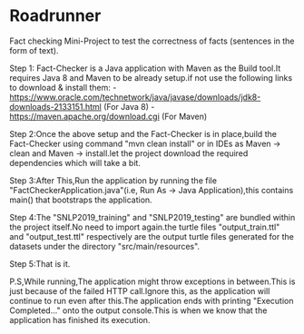 # Roadrunner
Fact checking Mini-Project to test the correctness of facts (sentences in the form of text).

Step 1: Fact-Checker is a Java application with Maven as the Build tool.It requires Java 8 and Maven to be already setup.if not use the following links to download & install them:
	- https://www.oracle.com/technetwork/java/javase/downloads/jdk8-downloads-2133151.html (For Java 8)
	- https://maven.apache.org/download.cgi (For Maven)

Step 2:Once the above setup and the Fact-Checker is in place,build the Fact-Checker using command "mvn clean install" or in IDEs as Maven -> clean and Maven -> install.let the project download the required dependencies which will take a bit.

Step 3:After This,Run the application by running the file "FactCheckerApplication.java"(i.e, Run As -> Java Application),this contains main() that bootstraps the application.

Step 4:The "SNLP2019_training" and "SNLP2019_testing" are bundled within the project itself.No need to import again.the turtle files "output_train.ttl" and "output_test.ttl" respectively are the output turtle files generated for the datasets under the directory "src/main/resources".

Step 5:That is it.

P.S,While running,The application might throw exceptions in between.This is just because of the failed HTTP call.Ignore this, as the application will continue to run even after this.The application ends with printing "Execution Completed..." onto the output console.This is when we know that the application has finished its execution.

